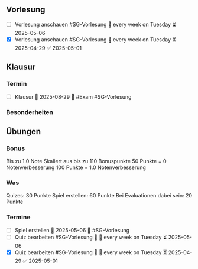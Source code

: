 ## Vorlesung
- [ ] Vorlesung anschauen #SG-Vorlesung 🔁 every week on Tuesday ⏳ 2025-05-06
- [x] Vorlesung anschauen #SG-Vorlesung 🔁 every week on Tuesday ⏳ 2025-04-29 ✅ 2025-05-01
## Klausur
### Termin
- [ ] Klausur 🛫 2025-08-29 🔺 #Exam #SG-Vorlesung 

### Besonderheiten
## Übungen
### Bonus
Bis zu 1.0 Note
Skaliert aus bis zu 110 Bonuspunkte
50 Punkte = 0 Notenverbesserung
100 Punkte = 1.0 Notenverbesserung
### Was
Quizes: 30 Punkte
Spiel erstellen: 60 Punkte
Bei Evaluationen dabei sein: 20 Punkte

### Termine
- [ ] Spiel erstellen 🛫 2025-05-06  🔼 #SG-Vorlesung
- [ ] Quiz bearbeiten #SG-Vorlesung 🔼 🔁 every week on Tuesday ⏳ 2025-05-06
- [x] Quiz bearbeiten #SG-Vorlesung 🔼 🔁 every week on Tuesday ⏳ 2025-04-29 ✅ 2025-05-01